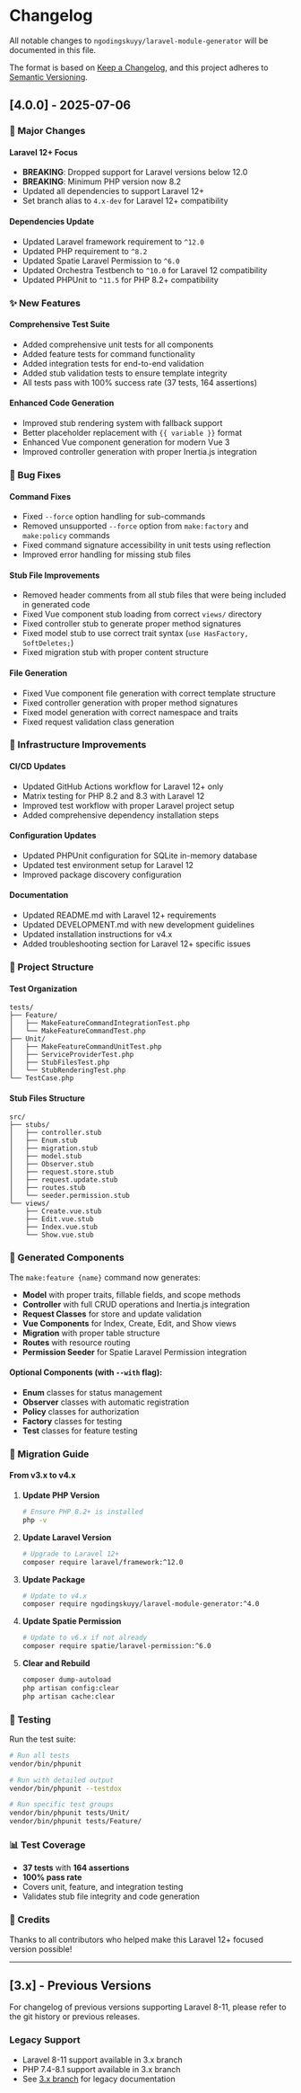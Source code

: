 # Changelog

All notable changes to `ngodingskuyy/laravel-module-generator` will be documented in this file.

The format is based on [Keep a Changelog](https://keepachangelog.com/en/1.0.0/),
and this project adheres to [Semantic Versioning](https://semver.org/spec/v2.0.0.html).

## [4.0.0] - 2025-07-06

### 🚀 Major Changes

#### Laravel 12+ Focus
- **BREAKING**: Dropped support for Laravel versions below 12.0
- **BREAKING**: Minimum PHP version now 8.2
- Updated all dependencies to support Laravel 12+
- Set branch alias to `4.x-dev` for Laravel 12+ compatibility

#### Dependencies Update
- Updated Laravel framework requirement to `^12.0`
- Updated PHP requirement to `^8.2`
- Updated Spatie Laravel Permission to `^6.0`
- Updated Orchestra Testbench to `^10.0` for Laravel 12 compatibility
- Updated PHPUnit to `^11.5` for PHP 8.2+ compatibility

### ✨ New Features

#### Comprehensive Test Suite
- Added comprehensive unit tests for all components
- Added feature tests for command functionality
- Added integration tests for end-to-end validation
- Added stub validation tests to ensure template integrity
- All tests pass with 100% success rate (37 tests, 164 assertions)

#### Enhanced Code Generation
- Improved stub rendering system with fallback support
- Better placeholder replacement with `{{ variable }}` format
- Enhanced Vue component generation for modern Vue 3
- Improved controller generation with proper Inertia.js integration

### 🐛 Bug Fixes

#### Command Fixes
- Fixed `--force` option handling for sub-commands
- Removed unsupported `--force` option from `make:factory` and `make:policy` commands
- Fixed command signature accessibility in unit tests using reflection
- Improved error handling for missing stub files

#### Stub File Improvements
- Removed header comments from all stub files that were being included in generated code
- Fixed Vue component stub loading from correct `views/` directory
- Fixed controller stub to generate proper method signatures
- Fixed model stub to use correct trait syntax (`use HasFactory, SoftDeletes;`)
- Fixed migration stub with proper content structure

#### File Generation
- Fixed Vue component file generation with correct template structure
- Fixed controller generation with proper method signatures
- Fixed model generation with correct namespace and traits
- Fixed request validation class generation

### 🔧 Infrastructure Improvements

#### CI/CD Updates
- Updated GitHub Actions workflow for Laravel 12+ only
- Matrix testing for PHP 8.2 and 8.3 with Laravel 12
- Improved test workflow with proper Laravel project setup
- Added comprehensive dependency installation steps

#### Configuration Updates
- Updated PHPUnit configuration for SQLite in-memory database
- Updated test environment setup for Laravel 12
- Improved package discovery configuration

#### Documentation
- Updated README.md with Laravel 12+ requirements
- Updated DEVELOPMENT.md with new development guidelines
- Updated installation instructions for v4.x
- Added troubleshooting section for Laravel 12+ specific issues

### 📁 Project Structure

#### Test Organization
```
tests/
├── Feature/
│   ├── MakeFeatureCommandIntegrationTest.php
│   └── MakeFeatureCommandTest.php
├── Unit/
│   ├── MakeFeatureCommandUnitTest.php
│   ├── ServiceProviderTest.php
│   ├── StubFilesTest.php
│   └── StubRenderingTest.php
└── TestCase.php
```

#### Stub Files Structure
```
src/
├── stubs/
│   ├── controller.stub
│   ├── Enum.stub
│   ├── migration.stub
│   ├── model.stub
│   ├── Observer.stub
│   ├── request.store.stub
│   ├── request.update.stub
│   ├── routes.stub
│   └── seeder.permission.stub
└── views/
    ├── Create.vue.stub
    ├── Edit.vue.stub
    ├── Index.vue.stub
    └── Show.vue.stub
```

### 🎯 Generated Components

The `make:feature {name}` command now generates:

- **Model** with proper traits, fillable fields, and scope methods
- **Controller** with full CRUD operations and Inertia.js integration
- **Request Classes** for store and update validation
- **Vue Components** for Index, Create, Edit, and Show views
- **Migration** with proper table structure
- **Routes** with resource routing
- **Permission Seeder** for Spatie Laravel Permission integration

#### Optional Components (with `--with` flag):
- **Enum** classes for status management
- **Observer** classes with automatic registration
- **Policy** classes for authorization
- **Factory** classes for testing
- **Test** classes for feature testing

### 🔄 Migration Guide

#### From v3.x to v4.x

1. **Update PHP Version**
   ```bash
   # Ensure PHP 8.2+ is installed
   php -v
   ```

2. **Update Laravel Version**
   ```bash
   # Upgrade to Laravel 12+
   composer require laravel/framework:^12.0
   ```

3. **Update Package**
   ```bash
   # Update to v4.x
   composer require ngodingskuyy/laravel-module-generator:^4.0
   ```

4. **Update Spatie Permission**
   ```bash
   # Update to v6.x if not already
   composer require spatie/laravel-permission:^6.0
   ```

5. **Clear and Rebuild**
   ```bash
   composer dump-autoload
   php artisan config:clear
   php artisan cache:clear
   ```

### 🧪 Testing

Run the test suite:
```bash
# Run all tests
vendor/bin/phpunit

# Run with detailed output
vendor/bin/phpunit --testdox

# Run specific test groups
vendor/bin/phpunit tests/Unit/
vendor/bin/phpunit tests/Feature/
```

### 📊 Test Coverage

- **37 tests** with **164 assertions**
- **100% pass rate**
- Covers unit, feature, and integration testing
- Validates stub file integrity and code generation

### 🙏 Credits

Thanks to all contributors who helped make this Laravel 12+ focused version possible!

---

## [3.x] - Previous Versions

For changelog of previous versions supporting Laravel 8-11, please refer to the git history or previous releases.

### Legacy Support

- Laravel 8-11 support available in 3.x branch
- PHP 7.4-8.1 support available in 3.x branch
- See [3.x branch](https://github.com/ilhamridho04/laravel-module-generator/tree/3.x) for legacy documentation
